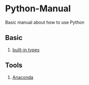 # Python-Manual
Basic manual about how to use Python

## Basic

1. [built-in types](blog/built-in-types.md)

## Tools

1. [Anaconda](blog/anaconda.md)
